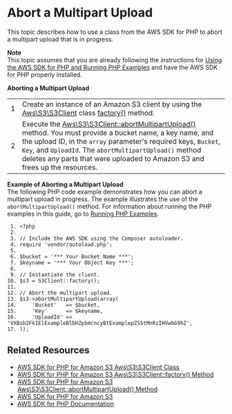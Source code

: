 # Abort a Multipart Upload<a name="LLAbortMPUphp"></a>

This topic describes how to use a class from the AWS SDK for PHP to abort a multipart upload that is in progress\.

**Note**  
 This topic assumes that you are already following the instructions for [Using the AWS SDK for PHP and Running PHP Examples](UsingTheMPphpAPI.md) and have the AWS SDK for PHP properly installed\.


**Aborting a Multipart Upload**  

|  |  | 
| --- |--- |
| 1 |  Create an instance of an Amazon S3 client by using the [Aws\\S3\\S3Client](http://docs.aws.amazon.com/aws-sdk-php-2/latest/class-Aws.S3.S3Client.html) class [factory\(\)](http://docs.aws.amazon.com/aws-sdk-php-2/latest/class-Aws.S3.S3Client.html#_factory) method\.  | 
| 2 |  Execute the [Aws\\S3\\S3Client::abortMultipartUpload\(\)](http://docs.aws.amazon.com/aws-sdk-php-2/latest/class-Aws.S3.S3Client.html#_abortMultipartUpload) method\. You must provide a bucket name, a key name, and the upload ID, in the `array` parameter's required keys, `Bucket`, `Key`, and `UploadId`\.  The `abortMultipartUpload()` method deletes any parts that were uploaded to Amazon S3 and frees up the resources\.  | 

**Example of Aborting a Multipart Upload**  
The following PHP code example demonstrates how you can abort a multipart upload in progress\. The example illustrates the use of the `abortMultipartUpload()` method\. For information about running the PHP examples in this guide, go to [Running PHP Examples](UsingTheMPphpAPI.md#running-php-samples)\.  

```
 1. <?php
 2. 
 3. // Include the AWS SDK using the Composer autoloader.
 4. require 'vendor/autoload.php';
 5. 
 6. $bucket = '*** Your Bucket Name ***';
 7. $keyname = '*** Your Object Key ***';
 8. 
 9. // Instantiate the client.
10. $s3 = S3Client::factory();
11. 
12. // Abort the multipart upload.
13. $s3->abortMultipartUpload(array(
14.     'Bucket'   => $bucket,
15.     'Key'      => $keyname,
16.     'UploadId' => 'VXBsb2FkIElExampleBlbHZpbmcncyBtExamplepZS5tMnRzIHVwbG9hZ',
17. ));
```

## Related Resources<a name="RelatedResources-LLAbortMPUphp"></a>
+ [AWS SDK for PHP for Amazon S3 Aws\\S3\\S3Client Class](http://docs.aws.amazon.com/aws-sdk-php-2/latest/class-Aws.S3.S3Client.html)
+ [AWS SDK for PHP for Amazon S3 Aws\\S3\\S3Client::factory\(\) Method](http://docs.aws.amazon.com/aws-sdk-php-2/latest/class-Aws.S3.S3Client.html#_factory)
+ [AWS SDK for PHP for Amazon S3 Aws\\S3\\S3Client::abortMultipartUpload\(\) Method](http://docs.aws.amazon.com/aws-sdk-php-2/latest/class-Aws.S3.S3Client.html#_abortMultipartUpload)
+ [AWS SDK for PHP for Amazon S3](http://docs.aws.amazon.com/aws-sdk-php-2/guide/latest/service-s3.html)
+ [AWS SDK for PHP Documentation](http://docs.aws.amazon.com/aws-sdk-php-2/guide/latest/index.html)